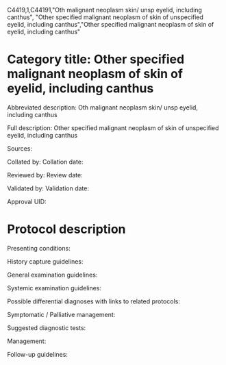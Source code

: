 C4419,1,C44191,"Oth malignant neoplasm skin/ unsp eyelid, including canthus", "Other specified malignant neoplasm of skin of unspecified eyelid, including canthus","Other specified malignant neoplasm of skin of eyelid, including canthus"
# Category title: Other specified malignant neoplasm of skin of eyelid, including canthus

Abbreviated description: Oth malignant neoplasm skin/ unsp eyelid, including canthus

Full description: Other specified malignant neoplasm of skin of unspecified eyelid, including canthus

Sources:

Collated by:
Collation date:

Reviewed by:
Review date:

Validated by:
Validation date:

Approval UID:

# Protocol description

Presenting conditions:

History capture guidelines:

General examination guidelines:

Systemic examination guidelines:

Possible differential diagnoses with links to related protocols:

Symptomatic / Palliative management:

Suggested diagnostic tests:

Management:

Follow-up guidelines:
